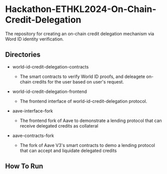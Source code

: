 # Hackathon-ETHKL2024-On-Chain-Credit-Delegation

The repository for creating an on-chain credit delegation mechanism via Word ID identity verification.

## Directories

- world-id-credit-delegation-contracts

  - The smart contracts to verify World ID proofs, and deleagete on-chain credits for the user based on user's request.

- world-id-credit-delegation-frontend

  - The frontend interface of world-id-credit-delegation protocol.

- aave-interface-fork

  - The frontend fork of Aave to demonstrate a lending protocol that can receive delegated credits as collateral

- aave-contracts-fork

  - The fork of Aave V3's smart contracts to demo a lending protocol that can accept and liquidate delegated credits

## How To Run
